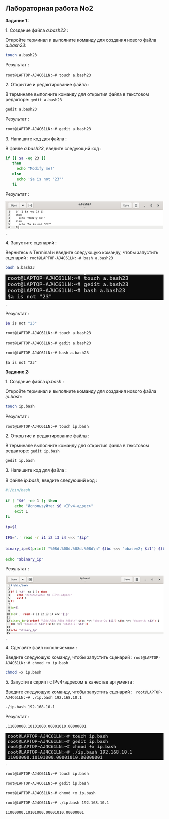 ## Лабораторная работа No2

**Задание 1:**

1\. Создание файла *a.bash23* :

Откройте терминал и выполните команду для создания нового файла *a.bash23*:

```bash
touch a.bash23
```

Результат :

`root@LAPTOP-AJ4C61LN:~# touch a.bash23`

2\. Открытие и редактирование файла :

В терминале выполните команду для открытия файла в текстовом редакторе:  `gedit a.bash23`

```bash
gedit a.bash23
```

Результат :

`root@LAPTOP-AJ4C61LN:~# gedit a.bash23`

3\. Напишите код для файла :

В файле *a.bash23*, введите следующий код :

```bash
if [[ $a -eq 23 ]]
   then
     echo "Modify me!"
   else
     echo '$a is not "23"'
   fi
```

Результат :

![image](https://github.com/haha523/lab_2.linux/blob/29b03824217f440bb9629207708c1cbb9779413d/png%20for%20linux2/png%20code%202.1.png).

4\. Запустите сценарий :

Вернитесь в Terminal и введите следующую команду, чтобы запустить сценарий :      `root@LAPTOP-AJ4C61LN:~# bash a.bash23`

```bash
bash a.bash23
```

![image](https://github.com/haha523/lab_2.linux/blob/29b03824217f440bb9629207708c1cbb9779413d/png%20for%20linux2/png%20for%20input%202.1.png).

Результат :


```bash
$a is not "23"
```


`root@LAPTOP-AJ4C61LN:~# touch a.bash23`

`root@LAPTOP-AJ4C61LN:~# gedit a.bash23`

`root@LAPTOP-AJ4C61LN:~# bash a.bash23`

`$a is not "23"`

**Задание 2:**

1\. Создание файла *ip.bash* :

Откройте терминал и выполните команду для создания нового файла *ip.bash*:

```bash
touch ip.bash
```

Результат :

`root@LAPTOP-AJ4C61LN:~# touch ip.bash`

2\. Открытие и редактирование файла :

В терминале выполните команду для открытия файла в текстовом редакторе:  `gedit ip.bash`

```bash
gedit ip.bash
```

3\. Напишите код для файла :

В файле *ip.bash*, введите следующий код :

```bash
#!/bin/bash

if [ "$#" -ne 1 ]; then
    echo "Используйте: $0 <IPv4-адрес>"
    exit 1
fi

ip=$1

IFS='.' read -r i1 i2 i3 i4 <<< "$ip"

binary_ip=$(printf "%08d.%08d.%08d.%08d\n" $(bc <<< "obase=2; $i1") $(bc <<< "obase=2; $i2") $(bc <<< "obase=2; $i3") $(bc <<< "obase=2; $i4"))

echo "$binary_ip"
```

Результат :

![image](https://github.com/haha523/lab_2.linux/blob/29b03824217f440bb9629207708c1cbb9779413d/png%20for%20linux2/png%20code%202.2.png).


4\. Сделайте файл исполняемым :

Введите следующую команду, чтобы запустить сценарий :      `root@LAPTOP-AJ4C61LN:~# chmod +x ip.bash`

```bash
chmod +x ip.bash
```

5\. Запустите скрипт с IPv4-адресом в качестве аргумента :

Введите следующую команду, чтобы запустить сценарий :   ` root@LAPTOP-AJ4C61LN:~# ./ip.bash 192.168.10.1`

```bash
./ip.bash 192.168.10.1

```

Результат :

```bash
.11000000.10101000.00001010.00000001

```


![image](https://github.com/haha523/lab_2.linux/blob/29b03824217f440bb9629207708c1cbb9779413d/png%20for%20linux2/png%20for%20input%202.2.png).

`root@LAPTOP-AJ4C61LN:~# touch ip.bash`

`root@LAPTOP-AJ4C61LN:~# gedit ip.bash`

`root@LAPTOP-AJ4C61LN:~# chmod +x ip.bash`

`root@LAPTOP-AJ4C61LN:~# ./ip.bash 192.168.10.1`

`11000000.10101000.00001010.00000001`



